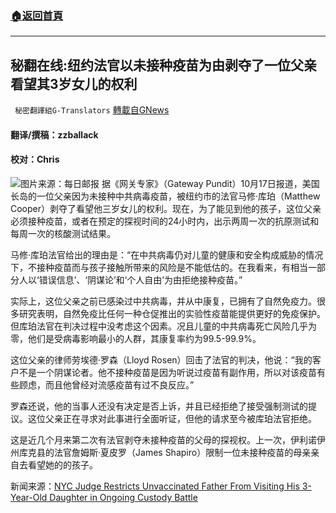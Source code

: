 ###  [:house:返回首頁](https://github.com/ourhimalayas/txt)
---


## 秘翻在线:纽约法官以未接种疫苗为由剥夺了一位父亲看望其3岁女儿的权利
` 秘密翻譯組G-Translators` [轉載自GNews](https://gnews.org/zh-hans/1601100/)

#### 翻译/撰稿：zzballack

#### 校对：Chris
![](https://assets.gnews.org/wp-content/uploads/2021/10/图片1-2-13.jpg)图片来源：每日邮报
据《网关专家》（Gateway Pundit）10月17日报道，美国长岛的一位父亲因为未接种中共病毒疫苗，被纽约市的法官马修·库珀（Matthew Cooper）剥夺了看望他三岁女儿的权利。现在，为了能见到他的孩子，这位父亲必须接种疫苗，或者在预定的探视时间的24小时内，出示两周一次的抗原测试和每周一次的核酸测试结果。

马修·库珀法官给出的理由是：“在中共病毒仍对儿童的健康和安全构成威胁的情况下，不接种疫苗而与孩子接触所带来的风险是不能低估的。在我看来，有相当一部分人以‘错误信息’、‘阴谋论’和‘个人自由’为由拒绝接种疫苗。”

实际上，这位父亲之前已感染过中共病毒，并从中康复，已拥有了自然免疫力。很多研究表明，自然免疫比任何一种仓促推出的实验性疫苗能提供更好的免疫保护。但库珀法官在判决过程中没考虑这个因素。况且儿童的中共病毒死亡风险几乎为零，他们是受病毒影响最小的人群，其康复率约为99.5-99.9%。

这位父亲的律师劳埃德·罗森（Lloyd Rosen）回击了法官的判决，他说：“我的客户不是一个阴谋论者。他不接种疫苗是因为听说过疫苗有副作用，所以对该疫苗有些顾虑，而且他曾经对流感疫苗有过不良反应。”

罗森还说，他的当事人还没有决定是否上诉，并且已经拒绝了接受强制测试的提议。这位父亲正在寻求对此事进行全面听证，但他的请求至今被库珀法官拒绝。

这是近几个月来第二次有法官剥夺未接种疫苗的父母的探视权。上一次，伊利诺伊州库克县的法官詹姆斯·夏皮罗（James Shapiro）限制一位未接种疫苗的母亲亲自去看望她的的孩子。

新闻来源：[NYC Judge Restricts Unvaccinated Father From Visiting His 3-Year-Old Daughter in Ongoing Custody Battle](https://www.thegatewaypundit.com/2021/10/nyc-judge-restricts-unvaccinated-father-visiting-3-year-old-daughter-ongoing-custody-battle/)
